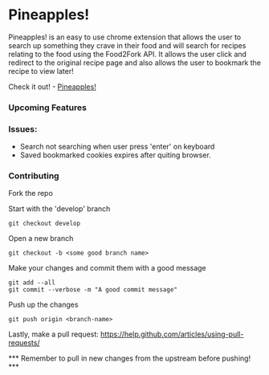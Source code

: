 Pineapples!
===========

Pineapples! is an easy to use chrome extension that allows the user to search up something they crave in their food and will search for recipes relating to the food using the Food2Fork API. It allows the user click and redirect to the original recipe page and also allows the user to bookmark the recipe to view later! 

Check it out! - <a href="http://bit.ly/1DM04HS" target="_blank">Pineapples!</a>

### Upcoming Features

### Issues:
<ul>
  <li>Search not searching when user press 'enter' on keyboard</li>
  <li>Saved bookmarked cookies expires after quiting browser.</li>
</ul>

### Contributing

Fork the repo

Start with the 'develop' branch
```
git checkout develop
```

Open a new branch
```
git checkout -b <some good branch name>
```

Make your changes and commit them with a good message
```
git add --all
git commit --verbose -m "A good commit message"
```

Push up the changes
```
git push origin <branch-name>
```

Lastly, make a pull request: https://help.github.com/articles/using-pull-requests/

*** Remember to pull in new changes from the upstream before pushing! ***